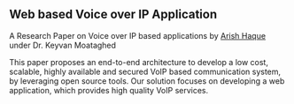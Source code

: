 ## Web based Voice over IP Application
A Research Paper on Voice over IP based applications by [Arish Haque](https://github.com/arishhaque) under Dr. Keyvan Moataghed

This paper proposes an end-to-end architecture to develop a low cost, scalable, highly available and secured VoIP based communication system, by leveraging open source tools. Our solution focuses on developing a web application, which provides high quality VoIP services.
